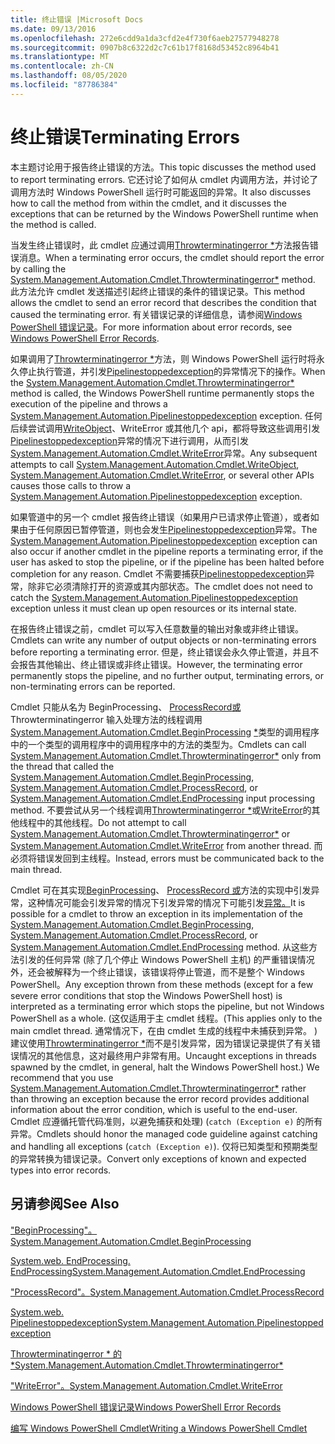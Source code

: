 ```yaml
---
title: 终止错误 |Microsoft Docs
ms.date: 09/13/2016
ms.openlocfilehash: 272e6cdd9a1da3cfd2e4f730f6aeb27577948278
ms.sourcegitcommit: 0907b8c6322d2c7c61b17f8168d53452c8964b41
ms.translationtype: MT
ms.contentlocale: zh-CN
ms.lasthandoff: 08/05/2020
ms.locfileid: "87786384"
---
```

# <a name="terminating-errors"></a><span data-ttu-id="a7de6-102">终止错误</span><span class="sxs-lookup"><span data-stu-id="a7de6-102">Terminating Errors</span></span>

<span data-ttu-id="a7de6-103">本主题讨论用于报告终止错误的方法。</span><span class="sxs-lookup"><span data-stu-id="a7de6-103">This topic discusses the method used to report terminating errors.</span></span> <span data-ttu-id="a7de6-104">它还讨论了如何从 cmdlet 内调用方法，并讨论了调用方法时 Windows PowerShell 运行时可能返回的异常。</span><span class="sxs-lookup"><span data-stu-id="a7de6-104">It also discusses how to call the method from within the cmdlet, and it discusses the exceptions that can be returned by the Windows PowerShell runtime when the method is called.</span></span>

<span data-ttu-id="a7de6-105">当发生终止错误时，此 cmdlet 应通过调用[Throwterminatingerror \*](/dotnet/api/System.Management.Automation.Cmdlet.ThrowTerminatingError)方法报告错误消息。</span><span class="sxs-lookup"><span data-stu-id="a7de6-105">When a terminating error occurs, the cmdlet should report the error by calling the [System.Management.Automation.Cmdlet.Throwterminatingerror\*](/dotnet/api/System.Management.Automation.Cmdlet.ThrowTerminatingError) method.</span></span> <span data-ttu-id="a7de6-106">此方法允许 cmdlet 发送描述引起终止错误的条件的错误记录。</span><span class="sxs-lookup"><span data-stu-id="a7de6-106">This method allows the cmdlet to send an error record that describes the condition that caused the terminating error.</span></span> <span data-ttu-id="a7de6-107">有关错误记录的详细信息，请参阅[Windows PowerShell 错误记录](./windows-powershell-error-records.md)。</span><span class="sxs-lookup"><span data-stu-id="a7de6-107">For more information about error records, see [Windows PowerShell Error Records](./windows-powershell-error-records.md).</span></span>

<span data-ttu-id="a7de6-108">如果调用了[Throwterminatingerror \*](/dotnet/api/System.Management.Automation.Cmdlet.ThrowTerminatingError)方法，则 Windows PowerShell 运行时将永久停止执行管道，并引发[Pipelinestoppedexception](/dotnet/api/System.Management.Automation.PipelineStoppedException)的异常情况下的操作。</span><span class="sxs-lookup"><span data-stu-id="a7de6-108">When the [System.Management.Automation.Cmdlet.Throwterminatingerror\*](/dotnet/api/System.Management.Automation.Cmdlet.ThrowTerminatingError) method is called, the  Windows PowerShell runtime permanently stops the execution of the pipeline and throws a [System.Management.Automation.Pipelinestoppedexception](/dotnet/api/System.Management.Automation.PipelineStoppedException) exception.</span></span> <span data-ttu-id="a7de6-109">任何后续尝试调用[WriteObject](/dotnet/api/System.Management.Automation.Cmdlet.WriteObject)、WriteError 或其他几个 api，都将导致这些调用引发[Pipelinestoppedexception](/dotnet/api/System.Management.Automation.PipelineStoppedException)异常的情况下进行调用，从而引发[System.Management.Automation.Cmdlet.WriteError](/dotnet/api/System.Management.Automation.Cmdlet.WriteError)异常。</span><span class="sxs-lookup"><span data-stu-id="a7de6-109">Any subsequent attempts to call [System.Management.Automation.Cmdlet.WriteObject](/dotnet/api/System.Management.Automation.Cmdlet.WriteObject), [System.Management.Automation.Cmdlet.WriteError](/dotnet/api/System.Management.Automation.Cmdlet.WriteError), or several other APIs causes those calls to throw a [System.Management.Automation.Pipelinestoppedexception](/dotnet/api/System.Management.Automation.PipelineStoppedException) exception.</span></span>

<span data-ttu-id="a7de6-110">如果管道中的另一个 cmdlet 报告终止错误（如果用户已请求停止管道），或者如果由于任何原因已暂停管道，则也会发生[Pipelinestoppedexception](/dotnet/api/System.Management.Automation.PipelineStoppedException)异常。</span><span class="sxs-lookup"><span data-stu-id="a7de6-110">The [System.Management.Automation.Pipelinestoppedexception](/dotnet/api/System.Management.Automation.PipelineStoppedException) exception can also occur if another cmdlet in the pipeline reports a terminating error, if the user has asked to stop the pipeline, or if the pipeline has been halted before completion for any reason.</span></span> <span data-ttu-id="a7de6-111">Cmdlet 不需要捕获[Pipelinestoppedexception](/dotnet/api/System.Management.Automation.PipelineStoppedException)异常，除非它必须清除打开的资源或其内部状态。</span><span class="sxs-lookup"><span data-stu-id="a7de6-111">The cmdlet does not need to catch the [System.Management.Automation.Pipelinestoppedexception](/dotnet/api/System.Management.Automation.PipelineStoppedException) exception unless it must clean up open resources or its internal state.</span></span>

<span data-ttu-id="a7de6-112">在报告终止错误之前，cmdlet 可以写入任意数量的输出对象或非终止错误。</span><span class="sxs-lookup"><span data-stu-id="a7de6-112">Cmdlets can write any number of output objects or non-terminating errors before reporting a terminating error.</span></span> <span data-ttu-id="a7de6-113">但是，终止错误会永久停止管道，并且不会报告其他输出、终止错误或非终止错误。</span><span class="sxs-lookup"><span data-stu-id="a7de6-113">However, the terminating error permanently stops the pipeline, and no further output, terminating errors, or non-terminating errors can be reported.</span></span>

<span data-ttu-id="a7de6-114">Cmdlet 只能从名为 BeginProcessing、 [ProcessRecord](/dotnet/api/System.Management.Automation.Cmdlet.ProcessRecord)[或](/dotnet/api/System.Management.Automation.Cmdlet.EndProcessing)Throwterminatingerror 输入处理方法的线程调用[System.Management.Automation.Cmdlet.BeginProcessing](/dotnet/api/System.Management.Automation.Cmdlet.BeginProcessing) [\*](/dotnet/api/System.Management.Automation.Cmdlet.ThrowTerminatingError)类型的调用程序中的一个类型的调用程序中的调用程序中的方法的类型为。</span><span class="sxs-lookup"><span data-stu-id="a7de6-114">Cmdlets can call [System.Management.Automation.Cmdlet.Throwterminatingerror\*](/dotnet/api/System.Management.Automation.Cmdlet.ThrowTerminatingError) only from the thread that called the [System.Management.Automation.Cmdlet.BeginProcessing](/dotnet/api/System.Management.Automation.Cmdlet.BeginProcessing), [System.Management.Automation.Cmdlet.ProcessRecord](/dotnet/api/System.Management.Automation.Cmdlet.ProcessRecord), or [System.Management.Automation.Cmdlet.EndProcessing](/dotnet/api/System.Management.Automation.Cmdlet.EndProcessing) input processing method.</span></span> <span data-ttu-id="a7de6-115">不要尝试从另一个线程调用[Throwterminatingerror \*](/dotnet/api/System.Management.Automation.Cmdlet.ThrowTerminatingError)或[WriteError](/dotnet/api/System.Management.Automation.Cmdlet.WriteError)的其他线程中的其他线程。</span><span class="sxs-lookup"><span data-stu-id="a7de6-115">Do not attempt to call [System.Management.Automation.Cmdlet.Throwterminatingerror\*](/dotnet/api/System.Management.Automation.Cmdlet.ThrowTerminatingError) or [System.Management.Automation.Cmdlet.WriteError](/dotnet/api/System.Management.Automation.Cmdlet.WriteError) from another thread.</span></span> <span data-ttu-id="a7de6-116">而必须将错误发回到主线程。</span><span class="sxs-lookup"><span data-stu-id="a7de6-116">Instead, errors must be communicated back to the main thread.</span></span>

<span data-ttu-id="a7de6-117">Cmdlet 可在其实现[BeginProcessing](/dotnet/api/System.Management.Automation.Cmdlet.BeginProcessing)、 [ProcessRecord 或](/dotnet/api/System.Management.Automation.Cmdlet.ProcessRecord)方法的实现中引发异常，这种情况可能会引发异常的情况下引发异常的情况下可能引发[异常。](/dotnet/api/System.Management.Automation.Cmdlet.EndProcessing)</span><span class="sxs-lookup"><span data-stu-id="a7de6-117">It is possible for a cmdlet to throw an exception in its implementation of the [System.Management.Automation.Cmdlet.BeginProcessing](/dotnet/api/System.Management.Automation.Cmdlet.BeginProcessing), [System.Management.Automation.Cmdlet.ProcessRecord](/dotnet/api/System.Management.Automation.Cmdlet.ProcessRecord), or [System.Management.Automation.Cmdlet.EndProcessing](/dotnet/api/System.Management.Automation.Cmdlet.EndProcessing) method.</span></span> <span data-ttu-id="a7de6-118">从这些方法引发的任何异常 (除了几个停止 Windows PowerShell 主机) 的严重错误情况外，还会被解释为一个终止错误，该错误将停止管道，而不是整个 Windows PowerShell。</span><span class="sxs-lookup"><span data-stu-id="a7de6-118">Any exception thrown from these methods (except for a few severe error conditions that stop the Windows PowerShell host) is interpreted as a terminating error which stops the pipeline, but not Windows PowerShell as a whole.</span></span> <span data-ttu-id="a7de6-119"> (这仅适用于主 cmdlet 线程。</span><span class="sxs-lookup"><span data-stu-id="a7de6-119">(This applies only to the main cmdlet thread.</span></span> <span data-ttu-id="a7de6-120">通常情况下，在由 cmdlet 生成的线程中未捕获到异常。 ) 建议使用[Throwterminatingerror \*](/dotnet/api/System.Management.Automation.Cmdlet.ThrowTerminatingError)而不是引发异常，因为错误记录提供了有关错误情况的其他信息，这对最终用户非常有用。</span><span class="sxs-lookup"><span data-stu-id="a7de6-120">Uncaught exceptions in threads spawned by the cmdlet, in general, halt the Windows PowerShell host.) We recommend that you use [System.Management.Automation.Cmdlet.Throwterminatingerror\*](/dotnet/api/System.Management.Automation.Cmdlet.ThrowTerminatingError) rather than throwing an exception because the error record provides additional information about the error condition, which is useful to the end-user.</span></span> <span data-ttu-id="a7de6-121">Cmdlet 应遵循托管代码准则，以避免捕获和处理)  (`catch (Exception e)` 的所有异常。</span><span class="sxs-lookup"><span data-stu-id="a7de6-121">Cmdlets should honor the managed code guideline against catching and handling all exceptions (`catch (Exception e)`).</span></span> <span data-ttu-id="a7de6-122">仅将已知类型和预期类型的异常转换为错误记录。</span><span class="sxs-lookup"><span data-stu-id="a7de6-122">Convert only exceptions of known and expected types into error records.</span></span>

## <a name="see-also"></a><span data-ttu-id="a7de6-123">另请参阅</span><span class="sxs-lookup"><span data-stu-id="a7de6-123">See Also</span></span>

[<span data-ttu-id="a7de6-124">"BeginProcessing"。</span><span class="sxs-lookup"><span data-stu-id="a7de6-124">System.Management.Automation.Cmdlet.BeginProcessing</span></span>](/dotnet/api/System.Management.Automation.Cmdlet.BeginProcessing)

[<span data-ttu-id="a7de6-125">System.web. EndProcessing. EndProcessing</span><span class="sxs-lookup"><span data-stu-id="a7de6-125">System.Management.Automation.Cmdlet.EndProcessing</span></span>](/dotnet/api/System.Management.Automation.Cmdlet.EndProcessing)

[<span data-ttu-id="a7de6-126">"ProcessRecord"。</span><span class="sxs-lookup"><span data-stu-id="a7de6-126">System.Management.Automation.Cmdlet.ProcessRecord</span></span>](/dotnet/api/System.Management.Automation.Cmdlet.ProcessRecord)

[<span data-ttu-id="a7de6-127">System.web. Pipelinestoppedexception</span><span class="sxs-lookup"><span data-stu-id="a7de6-127">System.Management.Automation.Pipelinestoppedexception</span></span>](/dotnet/api/System.Management.Automation.PipelineStoppedException)

[<span data-ttu-id="a7de6-128">Throwterminatingerror \* 的 \*</span><span class="sxs-lookup"><span data-stu-id="a7de6-128">System.Management.Automation.Cmdlet.Throwterminatingerror\*</span></span>](/dotnet/api/System.Management.Automation.Cmdlet.ThrowTerminatingError)

[<span data-ttu-id="a7de6-129">"WriteError"。</span><span class="sxs-lookup"><span data-stu-id="a7de6-129">System.Management.Automation.Cmdlet.WriteError</span></span>](/dotnet/api/System.Management.Automation.Cmdlet.WriteError)

[<span data-ttu-id="a7de6-130">Windows PowerShell 错误记录</span><span class="sxs-lookup"><span data-stu-id="a7de6-130">Windows PowerShell Error Records</span></span>](./windows-powershell-error-records.md)

[<span data-ttu-id="a7de6-131">编写 Windows PowerShell Cmdlet</span><span class="sxs-lookup"><span data-stu-id="a7de6-131">Writing a Windows PowerShell Cmdlet</span></span>](./writing-a-windows-powershell-cmdlet.md)
